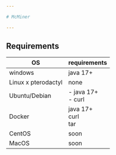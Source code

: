 ```yaml
---

# McMiner

---
```


## Requirements
| OS | requirements | 
|---------|----------|
| windows | java 17+ |
| Linux x pterodactyl | none |
| Ubuntu/Debian | - java 17+ <br> - curl
| Docker | java 17+ <br> curl <br> tar |
| CentOS | soon |
| MacOS | soon |
